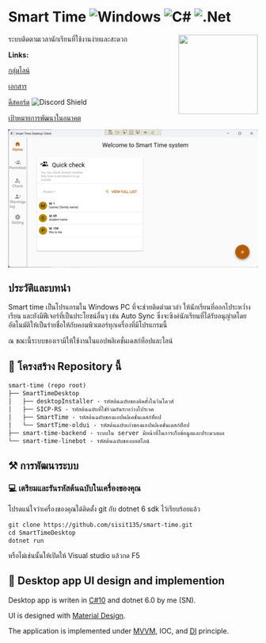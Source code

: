 # Smart Time ![Windows](https://img.shields.io/badge/Windows-0078D6?style=for-the-badge&logo=windows&logoColor=white) ![C#](https://img.shields.io/badge/c%23-%23239120.svg?style=for-the-badge&logo=c-sharp&logoColor=white) ![.Net](https://img.shields.io/badge/.NET-5C2D91?style=for-the-badge&logo=.net&logoColor=white)
<img align="right" width="160px" height="160px" src="/SmartTimeDesktop/SmartTime/Resources/smart_toilet_register.png">
ระบบติดตามเวลานักเรียนที่ใช้งานง่ายและสะดวก

**Links:**

[กลุ่มไลน์]()

[เอกสาร](https://1drv.ms/f/s!AtKx-CQIOZgigdl63O22WuDOluoLzg)

[ดีสคอร์ด](https://discord.gg/P7AStcdZGt) ![Discord Shield](https://discordapp.com/api/guilds/986609909233750076/widget.png?style=shield)

[เป้าหมายการพัฒนาในอนาคต](https://trello.com/b/Ey8l51s7/smart-time)

<img align="center" src="/images/ui-prototype-1.png">


## ประวัติและบทนำ
Smart time เป็นโปรแกรมใน Windows PC ที่จะช่วยติดตำมเวลำ ให้นักเรียนที่ออกไประหว่ำงเรียน และยังมีฟีเจอร์ที่เป็นประโยชน์อื่นๆ เช่น Auto Sync ซึ่งจะซิงค์นักเรียนที่ได้รับอนุญำตโดยอัตโนมัติให้เป็นรำยชื่อให้กับคอมพิวเตอร์ทุกเครื่องที่มีโปรแกรมนี้

ณ ขณะนี้ระบบของเรามีให้ใช้งานในแอปพลิเคชั่นเดสก์ท็อปและไลน์
## 📂 โครงสร้าง Repository นี้

```
smart-time (repo root)
├── SmartTimeDesktop
│   ├── desktopInstaller - รหัสต้นฉบับของติดตั้งในวินโดวส์
│   ├── SICP-RS - รหัสต้นฉบับที่ใช่ร่วมกันระหว่างโปรเจค
│   ├── SmartTime - รหัสต้นฉบับของแอปพลิเคชั่นเดสก์ท็อป
│   └── SmartTime-oldui - รหัสต้นฉบับเก่าของแอปพลิเคชั่นเดสก์ท็อป
├── smart-time-backend - ระบบใน server มีหน้าที่ในการเก็บข้อมูลและประมวลผล
└── smart-time-linebot - รหัสต้นฉบับของบอตไลน์
```

## ⚒️ การพัฒนาระบบ

### 💻 เตรียมและรันรหัสต้นฉบับในเครื่องของคุณ
โปรดแน่ใจว่าเครื่องของคุณใด้ติดตั้ง git กับ dotnet 6 sdk ไว้เรียบร้อยแล้ว
```console
git clone https://github.com/sisit135/smart-time.git
cd SmartTimeDesktop
dotnet run
```
หรือไม่เช่นนั้นให้เปิดให้ Visual studio แล้วกด F5

## 📐 Desktop app UI design and implemention
Desktop app is writen in [C#10](https://www.blognone.com/node/125746) and dotnet 6.0 by me (SN).

UI is designed with [Material Design](https://material.io/design).

The application is implemented under [MVVM](https://en.wikipedia.org/wiki/Model%E2%80%93view%E2%80%93viewmodel), IOC, and [DI](https://en.wikipedia.org/wiki/Dependency_injection#C#) principle.
